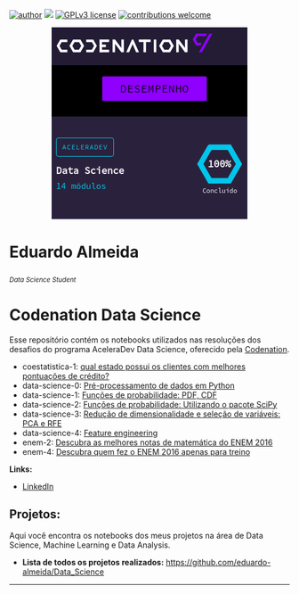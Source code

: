 
[![author](https://img.shields.io/badge/author-Eduardo%20Almeida-red.svg)](https://www.linkedin.com/in/eduardo-almeida-814a676a/) [![](https://img.shields.io/badge/python-3.7+-blue.svg)](https://www.python.org/downloads/release/python-365/) [![GPLv3 license](https://img.shields.io/badge/License-GPLv3-blue.svg)](http://perso.crans.org/besson/LICENSE.html) [![contributions welcome](https://img.shields.io/badge/contributions-welcome-brightgreen.svg?style=flat)](https://github.com/karinnecristina/Data-Science)

<p align="center">
  <img src="codenation.png" >
</p>

# Eduardo Almeida
<sub>*Data Science Student*</sub>

# Codenation Data Science

Esse repositório contém os notebooks utilizados nas resoluções dos desafios do programa AceleraDev Data Science, oferecido pela [Codenation](https://www.codenation.dev/).

* coestatistica-1: [qual estado possui os clientes com melhores pontuações de crédito?](https://github.com/eduardo-almeida/Data_Science/blob/master/codenation/coestatistica-1)
* data-science-0: [Pré-processamento de dados em Python](https://github.com/eduardo-almeida/Data_Science/blob/master/codenation/data-science-0)
* data-science-1: [Funções de probabilidade: PDF, CDF](https://github.com/eduardo-almeida/Data_Science/blob/master/codenation/data-science-1)
* data-science-2: [Funções de probabilidade: Utilizando o pacote SciPy](https://github.com/eduardo-almeida/Data_Science/blob/master/codenation/data-science-2)
* data-science-3: [Redução de dimensionalidade e seleção de variáveis: PCA e RFE](https://github.com/eduardo-almeida/Data_Science/blob/master/codenation/data-science-3)
* data-science-4: [Feature engineering](https://github.com/eduardo-almeida/Data_Science/blob/master/codenation/data-science-4)
* enem-2: [Descubra as melhores notas de matemática do ENEM 2016](https://github.com/eduardo-almeida/Data_Science/blob/master/codenation/enem-2)
* enem-4: [Descubra quem fez o ENEM 2016 apenas para treino](https://github.com/eduardo-almeida/Data_Science/blob/master/codenation/enem-4)


**Links:**
* [LinkedIn](https://www.linkedin.com/in/eduardo-almeida-814a676a/)


## Projetos:

Aqui você encontra os notebooks dos meus projetos na área de Data Science, Machine Learning e Data Analysis. 

* **Lista de todos os projetos realizados:** https://github.com/eduardo-almeida/Data_Science
---
